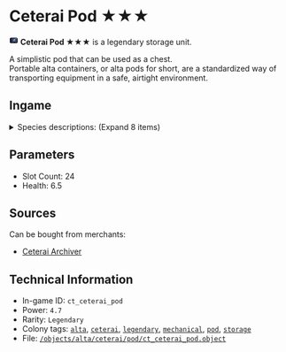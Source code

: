 # Ceterai Pod ★★★

<img src="https://raw.githubusercontent.com/Ceterai/Enternia/main/objects/alta/ceterai/pod/icon.png" alt="Ceterai Pod ★★★ icon" loading="lazy" height=16px width="auto" /> **Ceterai Pod ★★★** is a legendary storage unit.

A simplistic pod that can be used as a chest.  
Portable alta containers, or alta pods for short, are a standardized way of transporting equipment in a safe, airtight environment.

## Ingame

<details><summary>Species descriptions: (Expand 8 items)</summary>

- Alta: A basic alta storage unit. This one is general purpose.
- Apex: A pod chest. What's inside?
- Avian: These chests are built strong, to protect the contents.
- Floran: Let'ss get chesst open! Maybe food insside.
- Glitch: Eager. No time to waste, open it up!
- Human: A pod chest is always a welcome sight.
- Hylotl: Presents are most exciting when they're still wrapped.
- Novakid: A pod chest. Wonder what's inside...

</details>

## Parameters

- Slot Count: 24  
- Health: 6.5

## Sources

Can be bought from merchants:

- [Ceterai Archiver](https://ceterai.github.io/MyEnternia/Wiki/CeteraiArchiver)

## Technical Information

- In-game ID: `ct_ceterai_pod`
- Power: `4.7`
- Rarity: `Legendary`
- Colony tags: [`alta`](https://ceterai.github.io/MyEnternia/Wiki/Tags/Alta), [`ceterai`](https://ceterai.github.io/MyEnternia/Wiki/Tags/Ceterai), [`legendary`](https://ceterai.github.io/MyEnternia/Wiki/Tags/Legendary), [`mechanical`](https://ceterai.github.io/MyEnternia/Wiki/Tags/Mechanical), [`pod`](https://ceterai.github.io/MyEnternia/Wiki/Tags/Pod), [`storage`](https://ceterai.github.io/MyEnternia/Wiki/Tags/Storage)
- File: [`/objects/alta/ceterai/pod/ct_ceterai_pod.object`](https://github.com/Ceterai/Enternia/blob/main/objects/alta/ceterai/pod/ct_ceterai_pod.object)
